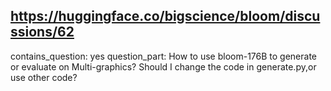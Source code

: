 ## https://huggingface.co/bigscience/bloom/discussions/62

contains_question: yes
question_part: How to use bloom-176B to generate or evaluate on Multi-graphics? Should I change the code in generate.py,or use other code?